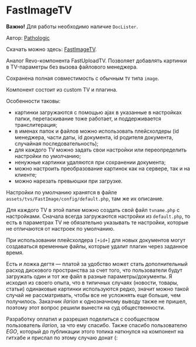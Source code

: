# FastImageTV

**Важно!** Для работы необходимо наличие `DocLister`.

Автор: [Pathologic](https://github.com/Pathologic/)

Скачать можно здесь: [FastImageTV](https://github.com/Pathologic/FastImageTV).

Аналог Revo-компонента FastUploadTV. Позволяет добавлять картинки в TV-параметры без вызова файлового менеджера.

Сохранена полная совместимость с обычным `TV` типа `image`.

Компонент состоит из custom TV и плагина.

Особенности таковы:

- картинки загружаются с помощью ajax в указанные в настройках папки, перетаскивание тоже работает, и поддерживается транслитерация;
- в именах папок и файлов можно использовать плейсхолдеры (id менеджера, части даты, id документа, id родителя документа, случайная последовательность);
- для каждого TV можно задать свои настройки или переопределить настройки по умолчанию;
- ненужные картинки удаляются при сохранении документа;
- можно настроить преобразование картинок как на сервере, так и на клиенте;
- можно нарезать превьюшки при загрузке.

Настройки по умолчанию хранятся в файле `assets/tvs/FastImage/config/default.php`, там же их описание.

Для каждого TV в этой папке можно создать свой файл `tvname.php` с настройками. Сначала всегда загружаются настройки из `default.php`, то есть в параметрах TV не обязательно указывать те настройки, которые не отличаются от настроек по умолчанию.

При использовании плейсхолдера `[+id+]` для новых документов могут создаваться временные файлы, которые удалит плагин через заданное время.

Есть и ложка дегтя — платой за удобство может стать дополнительный расход дискового пространства за счет того, что пользователи будут загружать один и тот же файл в разные параметры/документы. Я исходил из своего опыта, что в типичных случаях (новости, товары, статьи) одинаковые картинки используются редко, значит можно такой случай не рассматривать, чтобы все не усложнять еще больше, чем получилось. Заказчик _ilarion_ к однозначному выводу также не пришел, поэтому этот вопрос решили вынести на суд общественности.

Разработку оплатил и разрешил поделиться с сообществом пользователь _ilarion_, за что ему спасибо. Также спасибо пользователю _EGO_, который до публикации этого топика наткнулся на компонент на гитхабе и прислал по этому случаю донат (:
